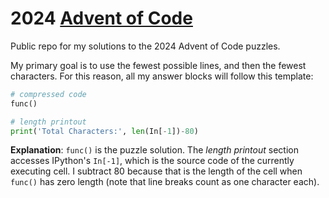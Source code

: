 # 2024 [Advent of Code](https://adventofcode.com/2024)

Public repo for my solutions to the 2024 Advent of Code puzzles.

My primary goal is to use the fewest possible lines, and then the fewest characters. For this reason, all my answer blocks will follow this template:
```python
# compressed code
func()

# length printout
print('Total Characters:', len(In[-1])-80)
```
__Explanation__: `func()` is the puzzle solution. The _length printout_ section accesses  IPython's `In[-1]`, which is the source code of the currently executing cell. I subtract 80 because that is the length of the cell when `func()` has zero length (note that line breaks count as one character each).
